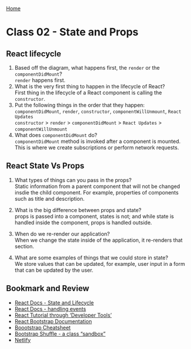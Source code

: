 [Home](/README.md)

# Class 02 - State and Props

## React lifecycle

1. Based off the diagram, what happens first, the `render` or the `componentDidMount`?  
    `render` happens first.
2. What is the very first thing to happen in the lifecycle of React?  
    First thing in the lifecycle of a React component is calling the `constructor`.
3. Put the following things in the order that they happen: `componentDidMount`, `render`, `constructor`, `componentWillUnmount`, `React Updates`  
    `constructor` > `render` > `componentDidMount` > `React Updates` > `componentWillUnmount`
4. What does `componentDidMount` do?  
    `componentDidMount` method is invoked after a component is mounted. This is where we create subscriptions or perform network requests. 

## React State Vs Props

1. What types of things can you pass in the props?  
    Static information from a parent component that will not be changed insdie the child component. For example, properties of components such as title and description. 

1. What is the big difference between props and state?  
    props is passed into a component, states is not; and while state is handled inside the component, props is handled outside. 
1. When do we re-render our application?  
    When we change the state inside of the application, it re-renders that section. 
1. What are some examples of things that we could store in state?  
    We store values that can be updated, for example, user input in a form that can be updated by the user.

## Bookmark and Review

- [React Docs - State and Lifecycle](https://reactjs.org/docs/state-and-lifecycle.html)
- [React Docs - handling events](https://reactjs.org/docs/handling-events.html)
- [React Tutorial through ‘Developer Tools’](https://reactjs.org/tutorial/tutorial.html)
- [React Bootstrap Documentation](https://react-bootstrap.github.io/)
- [Boootstrap Cheatsheet](https://getbootstrap.com/docs/5.0/examples/cheatsheet/)
- [Bootstrap Shuffle - a class “sandbox”](https://bootstrapshuffle.com/classes)
- [Netlify](https://www.netlify.com/)
